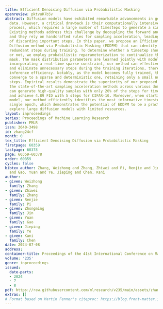 ```yaml
---
title: Efficient Denoising Diffusion via Probabilistic Masking
openreview: pktvuR7b5v
abstract: Diffusion models have exhibited remarkable advancements in generating high-quality
  data. However, a critical drawback is their computationally intensive inference
  process, which requires a large number of timesteps to generate a single sample.
  Existing methods address this challenge by decoupling the forward and reverse processes,
  and they rely on handcrafted rules for sampling acceleration, leading to the risk
  of discarding important steps. In this paper, we propose an Efficient Denoising
  Diffusion method via Probabilistic Masking (EDDPM) that can identify and skip the
  redundant steps during training. To determine whether a timestep should be skipped
  or not, we employ probabilistic reparameterization to continualize the binary determination
  mask. The mask distribution parameters are learned jointly with model weights. By
  incorporating a real-time sparse constraint, our method can effectively identify
  and eliminate unnecessary steps during the training iterations, thereby improving
  inference efficiency. Notably, as the model becomes fully trained, the random masks
  converge to a sparse and deterministic one, retaining only a small number of essential
  steps. Empirical results demonstrate the superiority of our proposed EDDPM over
  the state-of-the-art sampling acceleration methods across various domains. EDDPM
  can generate high-quality samples with only 20% of the steps for time series imputation
  and achieve 4.89 FID with 5 steps for CIFAR-10. Moreover, when starting from a pretrained
  model, our method efficiently identifies the most informative timesteps within a
  single epoch, which demonstrates the potential of EDDPM to be a practical tool to
  explore large diffusion models with limited resources.
layout: inproceedings
series: Proceedings of Machine Learning Research
publisher: PMLR
issn: 2640-3498
id: zhang24cf
month: 0
tex_title: Efficient Denoising Diffusion via Probabilistic Masking
firstpage: 60359
lastpage: 60378
page: 60359-60378
order: 60359
cycles: false
bibtex_author: Zhang, Weizhong and Zhang, Zhiwei and Pi, Renjie and Jin, Zhongming
  and Gao, Yuan and Ye, Jieping and Chen, Kani
author:
- given: Weizhong
  family: Zhang
- given: Zhiwei
  family: Zhang
- given: Renjie
  family: Pi
- given: Zhongming
  family: Jin
- given: Yuan
  family: Gao
- given: Jieping
  family: Ye
- given: Kani
  family: Chen
date: 2024-07-08
address:
container-title: Proceedings of the 41st International Conference on Machine Learning
volume: '235'
genre: inproceedings
issued:
  date-parts:
  - 2024
  - 7
  - 8
pdf: https://raw.githubusercontent.com/mlresearch/v235/main/assets/zhang24cf/zhang24cf.pdf
extras: []
# Format based on Martin Fenner's citeproc: https://blog.front-matter.io/posts/citeproc-yaml-for-bibliographies/
---
```

